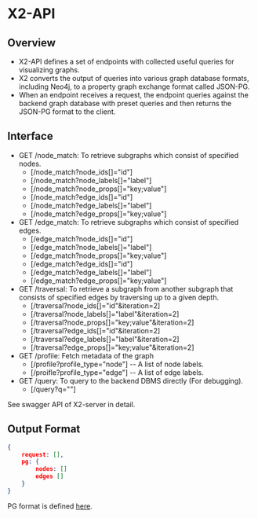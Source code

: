 # X2-API

## Overview

* X2-API defines a set of endpoints with collected useful queries for visualizing graphs.
* X2 converts the output of queries into various graph database formats, including Neo4j, to a property graph exchange format called JSON-PG. 
* When an endpoint receives a request, the endpoint queries against the backend graph database with preset queries and then returns the JSON-PG format to the client.

## Interface

* GET /node_match: To retrieve subgraphs which consist of specified nodes.
  * [/node_match?node_ids[]="id"]
  * [/node_match?node_labels[]="label"]
  * [/node_match?node_props[]="key;value"]
  * [/node_match?edge_ids[]="id"]
  * [/node_match?edge_labels[]="label"]
  * [/node_match?edge_props[]="key;value"]
* GET /edge_match: To retrieve subgraphs which consist of specified edges.
  * [/edge_match?node_ids[]="id"]
  * [/edge_match?node_labels[]="label"]
  * [/edge_match?node_props[]="key;value"]
  * [/edge_match?edge_ids[]="id"]
  * [/edge_match?edge_labels[]="label"]
  * [/edge_match?edge_props[]="key;value"]
* GET /traversal: To retrieve a subgraph from another subgraph that consists of specified edges by traversing up to a given depth.
  * [/traversal?node_ids[]="id"&iteration=2]
  * [/traversal?node_labels[]="label"&iteration=2]
  * [/traversal?node_props[]="key;value"&iteration=2]
  * [/traversal?edge_ids[]="id"&iteration=2]
  * [/traversal?edge_labels[]="label"&iteration=2]
  * [/traversal?edge_props[]="key;value"&iteration=2]
* GET /profile: Fetch metadata of the graph
  * [/profile?profile_type="node"]  -- A list of node labels.
  * [/proifle?profile_type="edge"]  -- A list of edge labels.
* GET /query: To query to the backend DBMS directly (For debugging).
  * [/query?q=""]


See swagger API of X2-server in detail.

## Output Format

```json
{
    request: [],
    pg: {
        nodes: []
        edges []
    }
}
```

PG format is defined [here](https://pg-format.readthedocs.io/en/latest).
